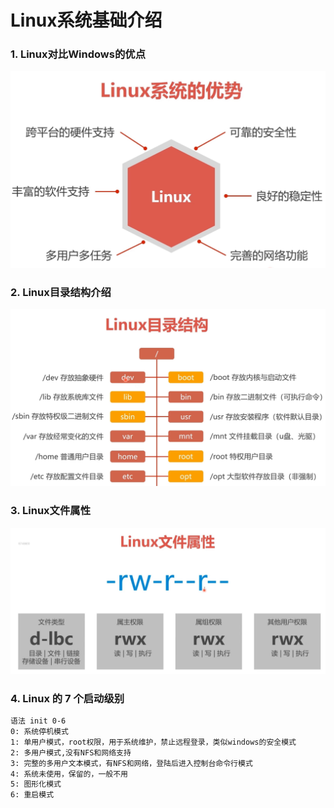 # Linux系统基础介绍

### 1. Linux对比Windows的优点
![Linux基础](./images/1-1.png)

### 2. Linux目录结构介绍
![Linux基础](./images/1-2.png)

### 3. Linux文件属性
![Linux基础](./images/1-3.png)

### 4. Linux 的 7 个启动级别
```txt
语法 init 0-6
0: 系统停机模式
1: 单用户模式，root权限，用于系统维护，禁止远程登录，类似windows的安全模式
2: 多用户模式,没有NFS和网络支持
3: 完整的多用户文本模式，有NFS和网络，登陆后进入控制台命令行模式
4: 系统未使用，保留的，一般不用
5: 图形化模式
6: 重启模式
```